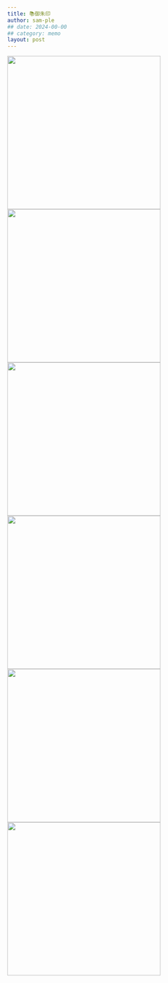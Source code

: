 ```yaml
---
title: 📚御朱印
author: sam-ple
## date: 2024-00-00
## category: memo
layout: post
---
```


<img src="../img/goshuin/thumb/201.jpg" style="width:350px;">
<img src="../img/goshuin/thumb/202.jpg" style="width:350px;">
<img src="../img/goshuin/thumb/203.jpg" style="width:350px;">
<img src="../img/goshuin/thumb/204.jpg" style="width:350px;">
<img src="../img/goshuin/thumb/205.jpg" style="width:350px;">
<img src="../img/goshuin/thumb/206.jpg" style="width:350px;">
